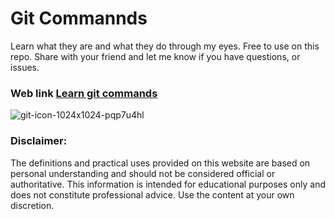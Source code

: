 # Git Commannds 

Learn what they are and what they do through my eyes. Free to use on this repo.
Share with your friend and let me know if you have questions, or issues.

### Web link [Learn git commands](https://git-commands-chi.vercel.app/)

![git-icon-1024x1024-pqp7u4hl](https://github.com/jge162/learn-git-commands/assets/31228460/3f159b62-29aa-43ec-af2b-a21976736214)


### Disclaimer: 
The definitions and practical uses provided on this website are based on personal understanding and should not be considered official or authoritative. This information is intended for educational purposes only and does not constitute professional advice. Use the content at your own discretion.

